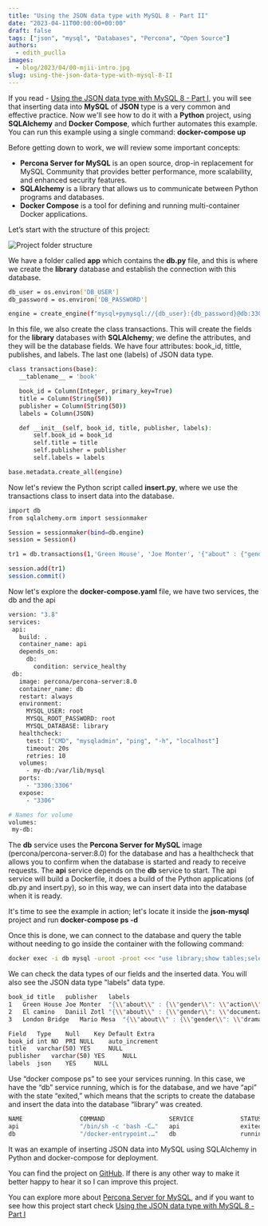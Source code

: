```yaml
---
title: "​​Using the JSON data type with MySQL 8 - Part II"
date: "2023-04-11T00:00:00+00:00"
draft: false
tags: ["json", "mysql", "Databases", "Percona", "Open Source"]
authors:
  - edith_puclla
images:
  - blog/2023/04/00-mjii-intro.jpg
slug: using-the-json-data-type-with-mysql-8-II
---
```


If you read - [Using the JSON data type with MySQL 8 - Part I](https://percona.community/blog/2023/03/13/using-the-json-data-type-with-mysql-8/), you will see that inserting data into **MySQL** of **JSON** type is a very common and effective practice. Now we'll see how to do it with a **Python** project, using **SQLAlchemy** and **Docker Compose**, which further automates this example. You can run this example using a single command: **docker-compose up**

Before getting down to work, we will review some important concepts:

- **Percona Server for MySQL** is an open source, drop-in replacement for MySQL Community that provides better performance, more scalability, and enhanced security features.
- **SQLAlchemy** is a library that allows us to communicate between Python programs and databases.
- **Docker Compose** is a tool for defining and running multi-container Docker applications.

Let’s start with the structure of this project:

![Project folder structure](blog/2023/04/01-mjii-folders.jpg)

We have a folder called **app** which contains the **db.py** file, and this is where we create the **library** database and establish the connection with this database.

```bash
db_user = os.environ['DB_USER']
db_password = os.environ['DB_PASSWORD']

engine = create_engine(f"mysql+pymysql://{db_user}:{db_password}@db:3306/library")
```

In this file, we also create the class transactions. This will create the fields for the **library** databases with **SQLAlchemy**; we define the attributes, and they will be the database fields.
We have four attributes: book_id, tittle, publishes, and labels. The last one (labels) of JSON data type.

```bash
class transactions(base):
   __tablename__ = 'book'

   book_id = Column(Integer, primary_key=True)
   title = Column(String(50))
   publisher = Column(String(50))
   labels = Column(JSON)

   def __init__(self, book_id, title, publisher, labels):
       self.book_id = book_id
       self.title = title
       self.publisher = publisher
       self.labels = labels

base.metadata.create_all(engine)
```

Now let's review the Python script called **insert.py**, where we use the transactions class to insert data into the database.

```bash
import db
from sqlalchemy.orm import sessionmaker

Session = sessionmaker(bind=db.engine)
session = Session()

tr1 = db.transactions(1,'Green House', 'Joe Monter', '{"about" : {"gender": "action", "cool": true, "notes": "labeled"}}')

session.add(tr1)
session.commit()
```

Now let's explore the **docker-compose.yaml** file, we have two services, the db and the api

```bash
version: "3.8"
services:
 api:
   build: .
   container_name: api
   depends_on:
     db:
       condition: service_healthy
 db:
   image: percona/percona-server:8.0
   container_name: db
   restart: always
   environment:
     MYSQL_USER: root
     MYSQL_ROOT_PASSWORD: root
     MYSQL_DATABASE: library
   healthcheck:
     test: ["CMD", "mysqladmin", "ping", "-h", "localhost"]
     timeout: 20s
     retries: 10
   volumes:
     - my-db:/var/lib/mysql
   ports:
     - "3306:3306"
   expose:
     - "3306"

# Names for volume
volumes:
 my-db:
```

The **db** service uses the **Percona Server for MySQL** image (percona/percona-server:8.0) for the database and has a healthcheck that allows you to confirm when the database is started and ready to receive requests.
The **api** service depends on the **db** service to start. The api service will build a Dockerfile, it does a build of the Python applications (of db.py and insert.py), so in this way, we can insert data into the database when it is ready.

It's time to see the example in action; let's locate it inside the **json-mysql** project and run **docker-compose ps -d**

Once this is done, we can connect to the database and query the table without needing to go inside the container with the following command:

```bash
docker exec -i db mysql -uroot -proot <<< "use library;show tables;select \* from book;describe book;"
```

We can check the data types of our fields and the inserted data. You will also see the JSON data type "labels" data type.

```bash
book_id	title	publisher	labels
1	Green House	Joe Monter	"{\\"about\\" : {\\"gender\\": \\"action\\", \\"cool\\": true, \\"notes\\": \\"labeled\\"}}"
2	El camino	Daniil Zotl	"{\\"about\\" : {\\"gender\\": \\"documental\\", \\"cool\\": true, \\"notes\\": \\"labeled\\"}}"
3	London Bridge	Mario Mesa	"{\\"about\\" : {\\"gender\\": \\"drama\\", \\"cool\\": true, \\"notes\\": \\"labeled\\"}}"
```

```bash
Field	Type	Null	Key	Default	Extra
book_id	int	NO	PRI	NULL	auto_increment
title	varchar(50)	YES		NULL
publisher	varchar(50)	YES		NULL
labels	json	YES		NULL
```

Use “docker compose ps” to see your services running. In this case, we have the “db” service running, which is for the database, and we have “api” with the state “exited,” which means that the scripts to create the database and insert the data into the database “library” was created.

```bash
NAME                COMMAND                  SERVICE             STATUS              PORTS
api                 "/bin/sh -c 'bash -C…"   api                 exited (0)
db                  "/docker-entrypoint.…"   db                  running (healthy)   0.0.0.0:3306->3306/tcp, 33060/tcp
```

It was an example of inserting JSON data into MySQL using SQLAlchemy in Python and docker-compose for deployment.

You can find the project on [GitHub](//github.com/edithturn/json-mysql.git). If there is any other way to make it better happy to hear it so I can improve this project.

You can explore more about [Percona Server for MySQL](https://www.percona.com/software/mysql-database/percona-server), and if you want to see how this project start check [Using the JSON data type with MySQL 8 - Part I](https://percona.community/blog/2023/03/13/using-the-json-data-type-with-mysql-8/)
